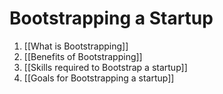 # Bootstrapping a Startup

1. [[What is Bootstrapping]]
2. [[Benefits of Bootstrapping]]
3. [[Skills required to Bootstrap a startup]]
4. [[Goals for Bootstrapping a startup]]
